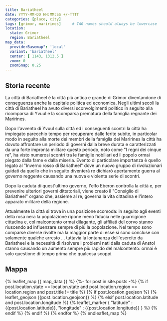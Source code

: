 ```yaml
---
title: Bariatheel
date: YYYY-MM-DD HH:MM:SS +/-TTTT
categories: [place, city]
tags: [grimor, marirines]     # TAG names should always be lowercase
location:
  state: Grimor
  region: Bariatheel
map_data: 
  providerBasemap": 'local'
  variant: 'bariatheel'
  center: [ 1143, 1312.5 ]
  zoom: 0
  zoomSnap: 0.25
---
```


## Storia recente

La città di Bariatheel è la città più antica e grande di Grimor diventandone di conseguenza anche la capitale politica ed economica.
Negli ultimi secoli la città di Bariatheel ha avuto diversi sconvolgimenti politico in seguito alla ricomparsa di Yvuul e la scomparsa prematura della famiglia regnante dei Marirines.
 
Dopo l'avvento di Yvuul sulla città ed i conseguenti scontri la città ha impiegato parecchio tempo per recuperare dalle ferite subite,
in particolar modo in seguito alla morte dei membri della famiglia dei Marirines la città ha dovuto affrontare un periodo di governi dalla breve durata
e caratterizzati da una forte impronta militare questo periodo, noto come "I regni dei cinque re", ha visto numerosi scontri tra le famiglie nobiliari
ed il popolo ormai piegato dalla fame e dalla miseria.
Evento di particolare importanza è quello legato al "Inverno rosso di Bariatheel" dove un nuovo gruppo di rivoluzionari guidati
da quello che in seguito diventerà re dichiarò apertamente guerra al governo reggente causando una nuova e violenta serie di scontri.
 
Dopo la caduta di quest'ultimo governo, l'elfo Eberon controlla la città e, per prevenire ulteriori governi dittatoriali,
viene creato il "Consiglio di Bariatheel" organo che, assieme al re, governa la vita cittadina e l'intero apparato militare della regione.
 
Attualmente la città si trova in una posizione scomoda: in seguito agli eventi della rosa nera la popolazione ripone meno fiducia nelle guarnigione cittadina e,
col malcontento ormai dilagante, gli affiliati del corvo stanno riuscendo ad influenzare sempre di più la popolazione.
Nel tempo sono comparse diverse rivolte ma la maggior parte di esse si sono concluse con solamente qualche arresto ...
tuttavia la lontananza dell'esercito da Bariatheel e la necessità di risolvere i problemi nati dalla caduta di Anstol
stanno causando un aumento sempre più rapido del malcontento: ormai è solo questione di tempo prima che qualcosa scoppi.

## Mappa

<script>
  
L.TileLayer.Provider.providers[ "local" ] = {
  url: "./{variant}",
  options: {
    maxZoom: 19,
    attribution: false
  }
  variants: {}
}

L.TileLayer.Provider.providers[ "local" ].variants[ "bariatheel" ] = {
  url: 'https://www.worldanvil.com/uploads/maps/332dfdead036a200342f5c4a7a4b8c6d.png',
  options: {
    maxZoom: 19,
    attribution: false
    bounds: [[0,0], [2286,2625]]
  }
}

</script>

{% leaflet_map {{ map_data }} %}
  {%- for post in site.posts -%}
    {% if post.location.state == location.state and post.location.region == location.region and post.title != title %}
      {% if post.location.geojson %}
          {% leaflet_geojson {{post.location.geojson}} %}
      {% elsif post.location.latitude and post.location.longitude %}
          {% leaflet_marker { "latitude" : {{post.location.latitude}},
                              "longitude" : {{post.location.longitude}} } %}
    {% endif %}
      {% endif %}
  {% endfor %}
{% endleaflet_map %}
